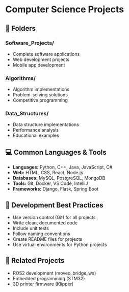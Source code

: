 # Computer Science Projects

## 📂 Folders

### Software_Projects/
- Complete software applications
- Web development projects
- Mobile app development

### Algorithms/
- Algorithm implementations
- Problem-solving solutions
- Competitive programming

### Data_Structures/
- Data structure implementations
- Performance analysis
- Educational examples

## 💻 Common Languages & Tools
- **Languages:** Python, C++, Java, JavaScript, C#
- **Web:** HTML, CSS, React, Node.js
- **Databases:** MySQL, PostgreSQL, MongoDB
- **Tools:** Git, Docker, VS Code, IntelliJ
- **Frameworks:** Django, Flask, Spring Boot

## 🔧 Development Best Practices
- Use version control (Git) for all projects
- Write clean, documented code
- Include unit tests
- Follow naming conventions
- Create README files for projects
- Use virtual environments for Python projects

## 🤖 Related Projects
- ROS2 development (moveo_bridge_ws)
- Embedded programming (STM32)
- 3D printer firmware (Klipper)
